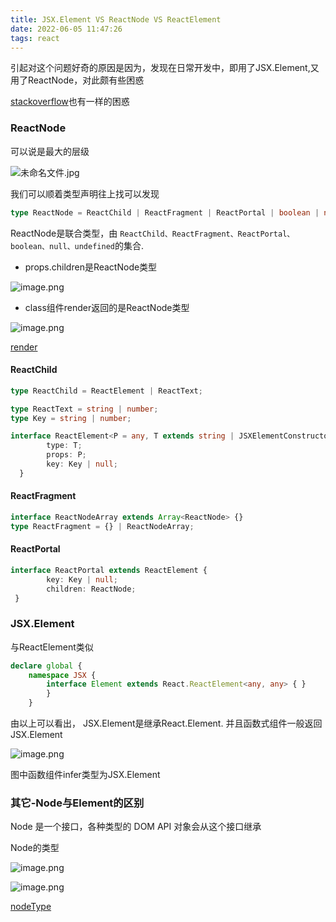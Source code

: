 ```yaml
---
title: JSX.Element VS ReactNode VS ReactElement
date: 2022-06-05 11:47:26
tags: react
---
```


引起对这个问题好奇的原因是因为，发现在日常开发中，即用了JSX.Element,又用了ReactNode，对此颇有些困惑

[stackoverflow](https://stackoverflow.com/questions/58123398/when-to-use-jsx-element-vs-reactnode-vs-reactelement)也有一样的困惑

### ReactNode

可以说是最大的层级


![未命名文件.jpg](https://p9-juejin.byteimg.com/tos-cn-i-k3u1fbpfcp/286a86f2af234e2abfc5b4c9c3b60340~tplv-k3u1fbpfcp-watermark.image)

我们可以顺着类型声明往上找可以发现

``` ts
type ReactNode = ReactChild | ReactFragment | ReactPortal | boolean | null | undefined;
```
ReactNode是联合类型，由 `ReactChild、ReactFragment、ReactPortal、boolean、null、undefined`的集合.

- props.children是ReactNode类型

![image.png](https://p3-juejin.byteimg.com/tos-cn-i-k3u1fbpfcp/34d78ebc5d064e3a8ad8d9b9f1e415b7~tplv-k3u1fbpfcp-watermark.image)

- class组件render返回的是ReactNode类型

![image.png](https://p3-juejin.byteimg.com/tos-cn-i-k3u1fbpfcp/e120c3b896d7422e982351d8c7a17080~tplv-k3u1fbpfcp-watermark.image)

[render](https://reactjs.org/docs/react-component.html#render)

#### ReactChild
``` ts
type ReactChild = ReactElement | ReactText;

type ReactText = string | number;
type Key = string | number;

interface ReactElement<P = any, T extends string | JSXElementConstructor<any> = string | JSXElementConstructor<any>> {
        type: T;
        props: P;
        key: Key | null;
  }
```

#### ReactFragment
    
``` ts
interface ReactNodeArray extends Array<ReactNode> {}
type ReactFragment = {} | ReactNodeArray;
```

#### ReactPortal

``` ts
interface ReactPortal extends ReactElement {
        key: Key | null;
        children: ReactNode;
 }
 ```
 
### JSX.Element

与ReactElement类似

``` ts
declare global {
    namespace JSX {
        interface Element extends React.ReactElement<any, any> { }
        }
    }
 ```
由以上可以看出， JSX.Element是继承React.Element. 并且函数式组件一般返回JSX.Element

![image.png](https://p1-juejin.byteimg.com/tos-cn-i-k3u1fbpfcp/488cfb355db14fff902275f254e1a7ee~tplv-k3u1fbpfcp-watermark.image)

图中函数组件infer类型为JSX.Element

### 其它-Node与Element的区别

Node 是一个接口，各种类型的 DOM API 对象会从这个接口继承

Node的类型

![image.png](https://p9-juejin.byteimg.com/tos-cn-i-k3u1fbpfcp/9ef9d44f9b6a411686d45fb2e7f624a4~tplv-k3u1fbpfcp-watermark.image)

![image.png](https://p6-juejin.byteimg.com/tos-cn-i-k3u1fbpfcp/8e78743f5a48443e8197c235086cf0cc~tplv-k3u1fbpfcp-watermark.image)

[nodeType](https://developer.mozilla.org/zh-CN/docs/Web/API/Node)

  